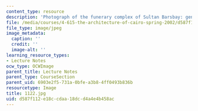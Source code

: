 ```yaml
---
content_type: resource
description: 'Photograph of the funerary complex of Sultan Barsbay: general view.'
file: /media/courses/4-615-the-architecture-of-cairo-spring-2002/d587f112e18ccdaa18dcd4a4e4b458ac_1122.jpg
file_type: image/jpeg
image_metadata:
  caption: ''
  credit: ''
  image-alt: ''
learning_resource_types:
- Lecture Notes
ocw_type: OCWImage
parent_title: Lecture Notes
parent_type: CourseSection
parent_uid: 6903e2f5-731a-0bfe-a3b8-4ff0493b836b
resourcetype: Image
title: 1122.jpg
uid: d587f112-e18c-cdaa-18dc-d4a4e4b458ac
---
```


